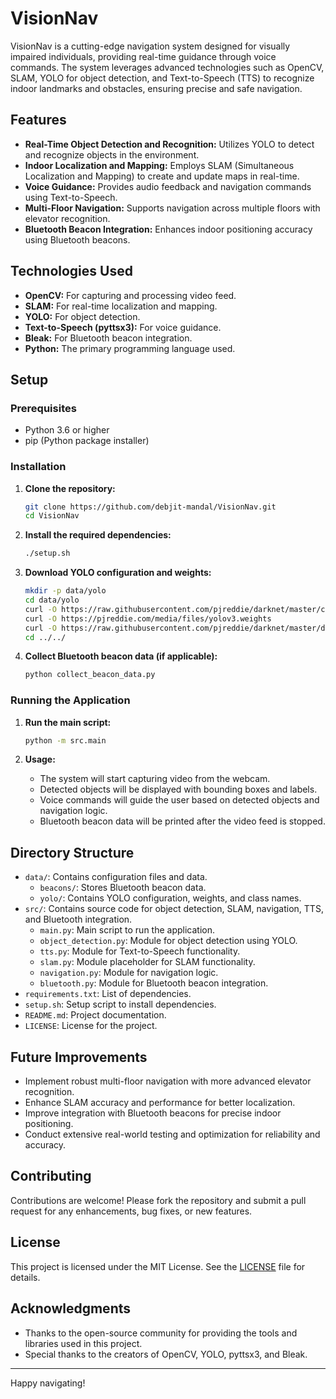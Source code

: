 
# VisionNav

VisionNav is a cutting-edge navigation system designed for visually impaired individuals, providing real-time guidance through voice commands. The system leverages advanced technologies such as OpenCV, SLAM, YOLO for object detection, and Text-to-Speech (TTS) to recognize indoor landmarks and obstacles, ensuring precise and safe navigation.

## Features

- **Real-Time Object Detection and Recognition:** Utilizes YOLO to detect and recognize objects in the environment.
- **Indoor Localization and Mapping:** Employs SLAM (Simultaneous Localization and Mapping) to create and update maps in real-time.
- **Voice Guidance:** Provides audio feedback and navigation commands using Text-to-Speech.
- **Multi-Floor Navigation:** Supports navigation across multiple floors with elevator recognition.
- **Bluetooth Beacon Integration:** Enhances indoor positioning accuracy using Bluetooth beacons.

## Technologies Used

- **OpenCV:** For capturing and processing video feed.
- **SLAM:** For real-time localization and mapping.
- **YOLO:** For object detection.
- **Text-to-Speech (pyttsx3):** For voice guidance.
- **Bleak:** For Bluetooth beacon integration.
- **Python:** The primary programming language used.

## Setup

### Prerequisites

- Python 3.6 or higher
- pip (Python package installer)

### Installation

1. **Clone the repository:**

    ```bash
    git clone https://github.com/debjit-mandal/VisionNav.git
    cd VisionNav
    ```

2. **Install the required dependencies:**

    ```bash
    ./setup.sh
    ```

3. **Download YOLO configuration and weights:**

    ```bash
    mkdir -p data/yolo
    cd data/yolo
    curl -O https://raw.githubusercontent.com/pjreddie/darknet/master/cfg/yolov3.cfg
    curl -O https://pjreddie.com/media/files/yolov3.weights
    curl -O https://raw.githubusercontent.com/pjreddie/darknet/master/data/coco.names
    cd ../../
    ```

4. **Collect Bluetooth beacon data (if applicable):**

    ```bash
    python collect_beacon_data.py
    ```

### Running the Application

1. **Run the main script:**

    ```bash
    python -m src.main
    ```

2. **Usage:**

    - The system will start capturing video from the webcam.
    - Detected objects will be displayed with bounding boxes and labels.
    - Voice commands will guide the user based on detected objects and navigation logic.
    - Bluetooth beacon data will be printed after the video feed is stopped.

## Directory Structure

- `data/`: Contains configuration files and data.
  - `beacons/`: Stores Bluetooth beacon data.
  - `yolo/`: Contains YOLO configuration, weights, and class names.
- `src/`: Contains source code for object detection, SLAM, navigation, TTS, and Bluetooth integration.
  - `main.py`: Main script to run the application.
  - `object_detection.py`: Module for object detection using YOLO.
  - `tts.py`: Module for Text-to-Speech functionality.
  - `slam.py`: Module placeholder for SLAM functionality.
  - `navigation.py`: Module for navigation logic.
  - `bluetooth.py`: Module for Bluetooth beacon integration.
- `requirements.txt`: List of dependencies.
- `setup.sh`: Setup script to install dependencies.
- `README.md`: Project documentation.
- `LICENSE`: License for the project.

## Future Improvements

- Implement robust multi-floor navigation with more advanced elevator recognition.
- Enhance SLAM accuracy and performance for better localization.
- Improve integration with Bluetooth beacons for precise indoor positioning.
- Conduct extensive real-world testing and optimization for reliability and accuracy.

## Contributing

Contributions are welcome! Please fork the repository and submit a pull request for any enhancements, bug fixes, or new features.

## License

This project is licensed under the MIT License. See the [LICENSE](./LICENSE) file for details.

## Acknowledgments

- Thanks to the open-source community for providing the tools and libraries used in this project.
- Special thanks to the creators of OpenCV, YOLO, pyttsx3, and Bleak.

------------------------------------------------------------------------

Happy navigating!
